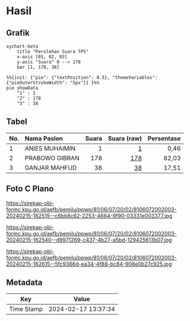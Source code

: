# Hasil

## Grafik

```mermaid
xychart-beta
    title "Perolehan Suara TPS"
    x-axis [01, 02, 03]
    y-axis "Suara" 0 --> 178
    bar [1, 178, 38]
```

```mermaid
%%{init: {"pie": {"textPosition": 0.5}, "themeVariables": {"pieOuterStrokeWidth": "5px"}} }%%
pie showData
    "1" : 1
    "2" : 178
    "3" : 38
```

## Tabel

| No. | Nama Paslon    | Suara | Suara (raw) | Persentase |
|:--- |:-------------- | -----:| -----------:| ----------:|
| 1   | ANIES MUHAIMIN | 1     | [1][p-1]    | 0,46       |
| 2   | PRABOWO GIBRAN | 178   | [178][p-2]  | 82,03      |
| 3   | GANJAR MAHFUD  | 38    | [38][p-3]   | 17,51      |


[p-1]: https://github.com/gigit-pemilu/pemilu-2024-81-maluku/blob/main/pilpres/hitung-suara/sub/81-maluku/sub/06-seram-bagian-barat/sub/07-kairatu-barat/sub/2002-lohiatala/sub/003-tps/sub/paslon-1.txt
[p-2]: https://github.com/gigit-pemilu/pemilu-2024-81-maluku/blob/main/pilpres/hitung-suara/sub/81-maluku/sub/06-seram-bagian-barat/sub/07-kairatu-barat/sub/2002-lohiatala/sub/003-tps/sub/paslon-2.txt
[p-3]: https://github.com/gigit-pemilu/pemilu-2024-81-maluku/blob/main/pilpres/hitung-suara/sub/81-maluku/sub/06-seram-bagian-barat/sub/07-kairatu-barat/sub/2002-lohiatala/sub/003-tps/sub/paslon-3.txt

## Foto C Plano

https://sirekap-obj-formc.kpu.go.id/aefb/pemilu/ppwp/81/06/07/20/02/8106072002003-20240215-162515--c6bb8c62-2253-4664-9f90-03331e003377.jpg

https://sirekap-obj-formc.kpu.go.id/aefb/pemilu/ppwp/81/06/07/20/02/8106072002003-20240215-162540--d9971269-c437-4b27-a5bd-129425613b07.jpg

https://sirekap-obj-formc.kpu.go.id/aefb/pemilu/ppwp/81/06/07/20/02/8106072002003-20240215-162615--5fc9366d-ea34-4f88-bc84-908e0b27c925.jpg


## Metadata

| Key        | Value               |
| ---------- | ------------------- |
| Time Stamp | 2024-02-17 13:37:34 |



